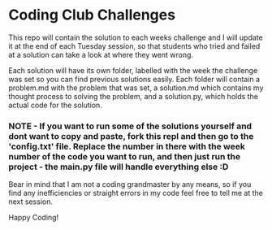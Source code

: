 # Coding Club Challenges

This repo will contain the solution to each weeks challenge and I will update it at the end of each Tuesday session, so that students who tried and failed at a solution can take a look at where they went wrong.

Each solution will have its own folder, labelled with the week the challenge was set so you can find previous solutions easily. Each folder will contain a problem.md with the problem that was set, a solution.md which contains my thought process to solving the problem, and a solution.py, which holds the actual code for the solution.


### NOTE - If you want to run some of the solutions yourself and dont want to copy and paste, fork this repl and then go to the 'config.txt' file. Replace the number in there with the week number of the code you want to run, and then just run the project - the main.py file will handle everything else :D

Bear in mind that I am not a coding grandmaster by any means, so if you find any inefficiencies or straight errors in my code feel free to tell me at the next session.

Happy Coding!
